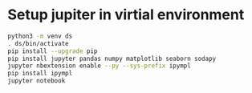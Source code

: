 # Setup jupiter in virtial environment
```bash
python3 -m venv ds
. ds/bin/activate
pip install --upgrade pip
pip install jupyter pandas numpy matplotlib seaborn sodapy
jupyter nbextension enable --py --sys-prefix ipympl
pip install ipympl
jupyter notebook
```
